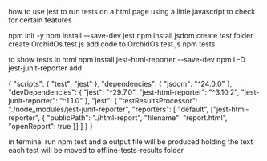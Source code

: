 how to use jest to run tests on a html page 
using a little javascript to check for certain features

npm init -y
npm install --save-dev jest
npm install jsdom
create _test_ folder 
create OrchidOs.test.js
add code to OrchidOs.test.js
npm tests 

to show tests in html 
npm install jest-html-reporter --save-dev
npm i -D jest-junit-reporter
add 


  {
    "scripts": {
      "test": "jest"
    },
    "dependencies": {
      "jsdom": "^24.0.0"
    },
    "devDependencies": {
      "jest": "^29.7.0",
      "jest-html-reporter": "^3.10.2",
      "jest-junit-reporter": "^1.1.0"
    },
    "jest": {
      "testResultsProcessor": "./node_modules/jest-junit-reporter",
      "reporters": [
        "default",
        ["jest-html-reporter", {
          "publicPath": "./html-report",
          "filename": "report.html",
          "openReport": true
        }]
      ]
    }
  }

in terminal run 
npm test
and a output file will be produced holding the text
each test will be moved to offline-tests-results folder
